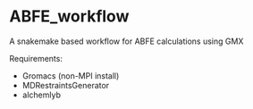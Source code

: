 # ABFE_workflow

A snakemake based workflow for ABFE calculations using GMX

Requirements:
  - Gromacs (non-MPI install)
  - MDRestraintsGenerator
  - alchemlyb
